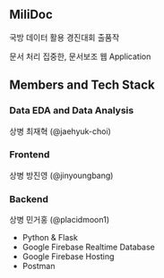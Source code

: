 ## MiliDoc

국방 데이터 활용 경진대회 출품작

문서 처리 집중한, 문서보조 웹 Application

## Members and Tech Stack

### Data EDA and Data Analysis

상병 최재혁 (@jaehyuk-choi)

### Frontend 

상병 방진영 (@jinyoungbang)

### Backend 

상병 민거홍 (@placidmoon1)
- Python & Flask
- Google Firebase Realtime Database
- Google Firebase Hosting 
- Postman

